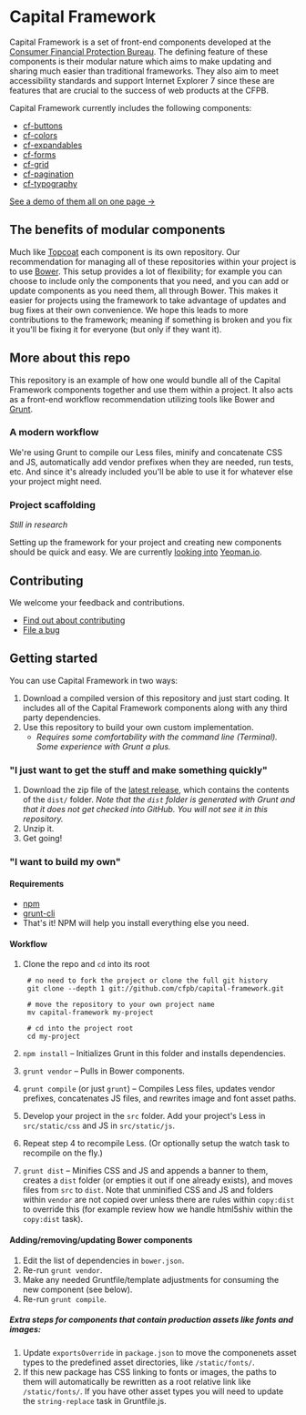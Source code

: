 # Capital Framework

Capital Framework is a set of front-end components developed at the
[Consumer Financial Protection Bureau](http://cfpb.github.io/).
The defining feature of these components is their modular nature which aims to
make updating and sharing much easier than traditional frameworks.
They also aim to meet accessibility standards and support Internet Explorer 7
since these are features that are crucial to the success of web products at the
CFPB.

Capital Framework currently includes the following components:

- [cf-buttons](https://github.com/cfpb/cf-buttons)
- [cf-colors](https://github.com/cfpb/cf-colors)
- [cf-expandables](https://github.com/cfpb/cf-expandables)
- [cf-forms](https://github.com/cfpb/cf-forms)
- [cf-grid](https://github.com/cfpb/cf-grid)
- [cf-pagination](https://github.com/cfpb/cf-pagination)
- [cf-typography](https://github.com/cfpb/cf-typography)

[See a demo of them all on one page &rarr;](http://cfpb.github.io/capital-framework)


## The benefits of modular components

Much like [Topcoat](https://github.com/topcoat) each component is its own repository.
Our recommendation for managing all of these repositories within your project
is to use [Bower](http://bower.io/).
This setup provides a lot of flexibility;
for example you can choose to include only the components that you need,
and you can add or update components as you need them, all through Bower.
This makes it easier for projects using the framework
to take advantage of updates and bug fixes at their own convenience.
We hope this leads to more contributions to the framework;
meaning if something is broken and you fix it you'll be fixing it for everyone
(but only if they want it).


## More about this repo

This repository is an example of how one would bundle all of the Capital Framework
components together and use them within a project.
It also acts as a front-end workflow recommendation utilizing tools like Bower
and [Grunt](http://gruntjs.com/).


### A modern workflow

We're using Grunt to compile our Less files, minify and concatenate CSS and JS,
automatically add vendor prefixes when they are needed, run tests, etc.
And since it's already included you'll be able to use it for whatever else your
project might need.


### Project scaffolding

*Still in research*

Setting up the framework for your project and creating new components should be
quick and easy.
We are currently [looking into](https://github.com/cfpb/capital-framework/issues/49)
[Yeoman.io](http://yeoman.io/).


## Contributing

We welcome your feedback and contributions.

- [Find out about contributing](https://github.com/cfpb/capital-framework/blob/master/CONTRIBUTING.md)
- [File a bug](https://github.com/cfpb/capital-framework/issues/new?body=%23%23%20URL%0D%0D%0D%23%23%20Actual%20Behavior%0D%0D%0D%23%23%20Expected%20Behavior%0D%0D%0D%23%23%20Steps%20to%20Reproduce%0D%0D%0D%23%23%20Screenshot&labels=bug)


## Getting started

You can use Capital Framework in two ways:

1. Download a compiled version of this repository and just start coding.
It includes all of the Capital Framework components along with any third party
dependencies.
2. Use this repository to build your own custom implementation.
   * _Requires some comfortability with the command line (Terminal).
   Some experience with Grunt a plus._


### "I just want to get the stuff and make something quickly"

1. Download the zip file of the [latest release](https://github.com/cfpb/capital-framework/releases),
   which contains the contents of the `dist/` folder.
   _Note that the `dist` folder is generated with Grunt and that it does not
   get checked into GitHub.
   You will not see it in this repository._
2. Unzip it.
3. Get going!


### "I want to build my own"


#### Requirements

- [npm](https://npmjs.org/)
- [grunt-cli](http://gruntjs.com/getting-started)
- That's it! NPM will help you install everything else you need.


#### Workflow

1. Clone the repo and `cd` into its root
        
        # no need to fork the project or clone the full git history
        git clone --depth 1 git://github.com/cfpb/capital-framework.git

        # move the repository to your own project name
        mv capital-framework my-project

        # cd into the project root
        cd my-project
2. `npm install` – Initializes Grunt in this folder and installs dependencies.
3. `grunt vendor` – Pulls in Bower components.
4. `grunt compile` (or just `grunt`) – Compiles Less files, updates vendor prefixes,
concatenates JS files, and rewrites image and font asset paths.
5. Develop your project in the `src` folder. Add your project's Less in `src/static/css` and JS in `src/static/js`.
6. Repeat step 4 to recompile Less. (Or optionally setup the watch task to recompile on the fly.)
7. `grunt dist` – Minifies CSS and JS and appends a banner to them, creates a
`dist` folder (or empties it out if one already exists), and moves files from
`src` to `dist`.
Note that unminified CSS and JS and folders within `vendor` are not copied over
unless there are rules within `copy:dist` to override this
(for example review how we handle html5shiv within the `copy:dist` task).


#### Adding/removing/updating Bower components

1. Edit the list of dependencies in `bower.json`.
2. Re-run `grunt vendor`.
3. Make any needed Gruntfile/template adjustments for consuming the new component (see below).
4. Re-run `grunt compile`.


##### Extra steps for components that contain production assets like fonts and images:

1. Update `exportsOverride` in `package.json` to move the componenets asset types to the predefined asset
   directories, like `/static/fonts/`.
2. If this new package has CSS linking to fonts or images, the paths to them will automatically be rewritten as a
   root relative link like `/static/fonts/`. If you have other asset types you will need to update the
   `string-replace` task in Gruntfile.js.
